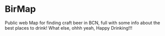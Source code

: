 # BirMap

Public web Map for finding craft beer in BCN, full with some info about the best places to drink!
What else, ohhh yeah, Happy Drinking!!!
